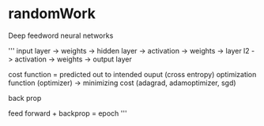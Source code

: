 # randomWork

Deep feedword neural networks

'''
input layer -> weights -> hidden layer -> activation -> weights -> layer l2 -> activation -> weights ->  output layer

cost function = predicted out to intended ouput (cross entropy)
optimization function (optimizer) -> minimizing cost (adagrad, adamoptimizer, sgd)

back prop

feed forward + backprop = epoch
'''
